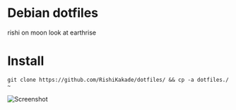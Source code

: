 # Debian dotfiles
rishi on moon look at earthrise
# Install
	git clone https://github.com/RishiKakade/dotfiles/ && cp -a dotfiles./ ~

![Screenshot](https://github.com/RishiKakade/dotfiles/blob/master/Pictures/setup.png)
